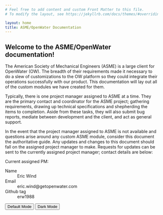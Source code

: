 ```yaml
---
# Feel free to add content and custom Front Matter to this file.
# To modify the layout, see https://jekyllrb.com/docs/themes/#overriding-theme-defaults

layout: home
title: ASME/OpenWater Documentation
---
```


## Welcome to the ASME/OpenWater documentation!

The American Society of Mechanical Engineers (ASME) is a large client for OpenWater (OW). The breadth of their requirements made it necessary to do a slew of customizations to the OW platform so they could integrate their operations successfully with our product. This documentation will lay out all of the custom modules we have created for them.

Typically, there is one project manager assigned to ASME at a time. They are the primary contact and coordinator for the ASME project; gathering requirements, drawing up technical specifications and shepherding the items to completion. Aside from these tasks, they will also submit bug reports, mediate between development and the client, and act as general support.

In the event that the project manager assigned to ASME is not available and questions arise around any custom ASME module, consider this document the authoritative guide. Any updates and changes to this document should fall on the assigned project manager to make. Requests for updates can be sent to the currently assigned project manager; contact details are below:

Current assigned PM:

<dl>
	<dt>Name</dt>
	<dd>Eric Wind</dd>
	<dt>Email</dt>
	<dd>eric.wind@getopenwater.com</dd>
	<dt>Github tag</dt>
	<dd>erw1988</dd>
</dl>

<button type="button" name="button" class="btn" script="jtd.setTheme('owdefaultcolor');">Default Mode</button>
<button type="button" name="button" class="btn" script="jtd.setTheme('dark');">Dark Mode</button>

